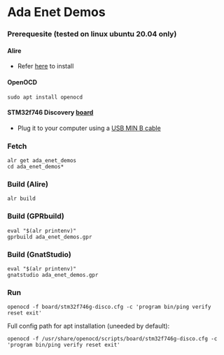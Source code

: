 # Ada Enet Demos 

### Prerequesite (tested on linux ubuntu 20.04 only)

#### Alire
- Refer [here](https://github.com/GNAT-Academic-Program#install-alire-an-ada-package-manager) to install

#### OpenOCD
```
sudo apt install openocd
```

#### STM32f746 Discovery [board](https://www.st.com/en/evaluation-tools/32f746gdiscovery.html)
- Plug it to your computer using a [USB MIN B cable](https://www.reviewgeek.com/53587/usb-explained-all-the-different-types-and-what-theyre-used-for/)


### Fetch 
```
alr get ada_enet_demos
cd ada_enet_demos*
```  

### Build (Alire)
```
alr build
```

### Build (GPRbuild)
```
eval "$(alr printenv)"
gprbuild ada_enet_demos.gpr
```

### Build (GnatStudio)
```
eval "$(alr printenv)"
gnatstudio ada_enet_demos.gpr
```

### Run

```
openocd -f board/stm32f746g-disco.cfg -c 'program bin/ping verify reset exit'
```

Full config path for apt installation (uneeded by default):
```
openocd -f /usr/share/openocd/scripts/board/stm32f746g-disco.cfg -c 'program bin/ping verify reset exit'
```
